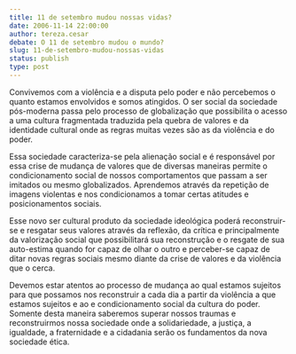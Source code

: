 ```yaml
---
title: 11 de setembro mudou nossas vidas?
date: 2006-11-14 22:00:00
author: tereza.cesar
debate: O 11 de setembro mudou o mundo?
slug: 11-de-setembro-mudou-nossas-vidas
status: publish 
type: post
---
```


Convivemos com a violência e a disputa pelo poder e não percebemos o quanto estamos envolvidos e somos atingidos. O ser social da sociedade pós-moderna passa pelo processo de globalização que possibilita o acesso a uma cultura fragmentada traduzida pela quebra de valores e da identidade cultural onde as regras muitas vezes são as da violência e do poder.  

 Essa sociedade caracteriza-se pela alienação social e é responsável por essa crise de mudança de valores que de diversas maneiras permite o condicionamento social de nossos comportamentos que passam a ser imitados ou mesmo globalizados. Aprendemos através da repetição de imagens violentas e nos condicionamos a tomar certas atitudes e posicionamentos sociais.  

 Esse novo ser cultural produto da sociedade ideológica poderá reconstruir-se e resgatar seus valores através da reflexão, da crítica e principalmente da valorização social que possibilitará sua reconstrução e o resgate de sua auto-estima quando for capaz de olhar o outro e perceber-se capaz de ditar novas regras sociais mesmo diante da crise de valores e da violência que o cerca.  

 Devemos estar atentos ao processo de mudança ao qual estamos sujeitos para que possamos nos reconstruir a cada dia a partir da violência a que estamos sujeitos e ao e condicionamento social da cultura do poder. Somente desta maneira saberemos superar nossos traumas e reconstruirmos nossa sociedade onde a solidariedade, a justiça, a igualdade, a fraternidade e a cidadania serão os fundamentos da nova sociedade ética.  

  

